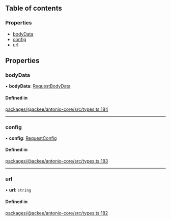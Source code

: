 ## Table of contents

### Properties

-   [bodyData](../wiki/Interface:%20RequestParams#bodydata)
-   [config](../wiki/Interface:%20RequestParams#config)
-   [url](../wiki/Interface:%20RequestParams#url)

## Properties

### bodyData

• **bodyData**: [RequestBodyData](../wiki/Exports#requestbodydata)

#### Defined in

[packages/@ackee/antonio-core/src/types.ts:184](https://github.com/AckeeCZ/antonio/blob/17ef1cc/packages/@ackee/antonio-core/src/types.ts#L184)

---

### config

• **config**: [RequestConfig](../wiki/Interface:%20RequestConfig)

#### Defined in

[packages/@ackee/antonio-core/src/types.ts:183](https://github.com/AckeeCZ/antonio/blob/17ef1cc/packages/@ackee/antonio-core/src/types.ts#L183)

---

### url

• **url**: `string`

#### Defined in

[packages/@ackee/antonio-core/src/types.ts:182](https://github.com/AckeeCZ/antonio/blob/17ef1cc/packages/@ackee/antonio-core/src/types.ts#L182)
